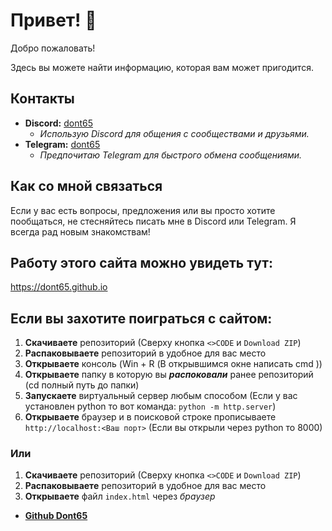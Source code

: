 # Привет! 👋

Добро пожаловать!

Здесь вы можете найти информацию, которая вам может пригодится.

## Контакты

*   **Discord:** [dont65](https://discordapp.com/users/dont65)
    *   *Использую Discord для общения с сообществами и друзьями.*
*   **Telegram:** [dont65](https://t.me/dont65)
    *  *Предпочитаю Telegram для быстрого обмена сообщениями.*

## Как со мной связаться

Если у вас есть вопросы, предложения или вы просто хотите пообщаться, не стесняйтесь писать мне в Discord или Telegram. Я всегда рад новым знакомствам!

## Работу этого сайта можно увидеть тут:
https://dont65.github.io


## Если вы захотите поиграться с сайтом:
1. **Скачиваете** репозиторий (Сверху кнопка `<>CODE` и `Download ZIP`)
2. **Распаковываете** репозиторий в удобное для вас место
3. **Открываете** консоль (Win + R (В открывшимся окне написать cmd )) 
4. **Открываете** папку в которую вы ***распоковали*** ранее репозиторий (cd полный путь до папки)
5. **Запускаете** виртуальный сервер любым способом (Если у вас установлен python то вот команда: 
`python -m http.server`)
6. **Открываете** браузер и в поисковой строке прописываете ```http://localhost:<Ваш порт>``` (Если вы открыли через python то 8000)

### Или
1. **Скачиваете** репозиторий (Сверху кнопка `<>CODE` и `Download ZIP`)
2. **Распаковываете** репозиторий в удобное для вас место
3. **Открываете** файл `index.html` через *браузер*

*   **[Github Dont65](https://github.com/Dont65)**